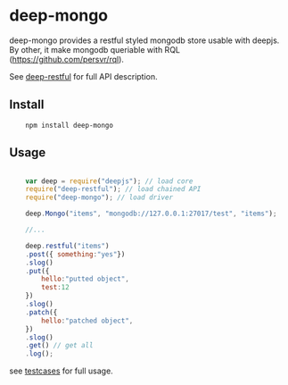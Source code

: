 # deep-mongo

deep-mongo provides a restful styled mongodb store usable with deepjs.
By other, it make mongodb queriable with RQL (https://github.com/persvr/rql).

See [deep-restful](https://github.com/deepjs/deep-restful) for full API description.


## Install
```shell
	npm install deep-mongo
```

## Usage

```javascript

	var deep = require("deepjs"); // load core
	require("deep-restful"); // load chained API
	require("deep-mongo"); // load driver

	deep.Mongo("items", "mongodb://127.0.0.1:27017/test", "items");

	//...

	deep.restful("items")
	.post({ something:"yes"})
	.slog()
	.put({
		hello:"putted object",
		test:12
	})
	.slog()
	.patch({
		hello:"patched object",
	})
	.slog()
	.get() // get all
	.log();

```


see [testcases](./units/generic.js) for full usage. 